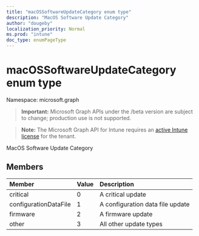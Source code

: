 ```yaml
---
title: "macOSSoftwareUpdateCategory enum type"
description: "MacOS Software Update Category"
author: "dougeby"
localization_priority: Normal
ms.prod: "intune"
doc_type: enumPageType
---
```


# macOSSoftwareUpdateCategory enum type

Namespace: microsoft.graph

> **Important:** Microsoft Graph APIs under the /beta version are subject to change; production use is not supported.

> **Note:** The Microsoft Graph API for Intune requires an [active Intune license](https://go.microsoft.com/fwlink/?linkid=839381) for the tenant.

MacOS Software Update Category

## Members
|Member|Value|Description|
|:---|:---|:---|
|critical|0|A critical update|
|configurationDataFile|1|A configuration data file update|
|firmware|2|A firmware update|
|other|3|All other update types|





